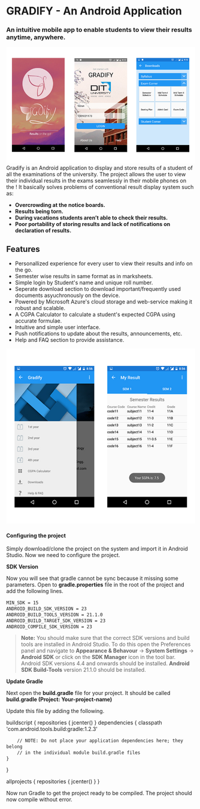 # GRADIFY - An Android Application
### An intuitive mobile app to enable students to view their results anytime, anywhere.

![alt text](ss/ds1.jpg)
Gradify is an Android application to display and store results of a student of all the examinations of the university. The project allows the user to view their individual results in the exams seamlessly in their mobile phones on the ! 
It basically solves problems of conventional result display system such as:
- **Overcrowding at the notice boards.** 
- **Results being torn.** 
- **During vacations students aren’t able to check their results.**
- **Poor portability of storing results and lack of notifications on declaration of results.** 

## Features

- Personallized experience for every user to view their results and info on the go.
- Semester wise results in same format as in marksheets.
- Simple login by Student's name and unique roll number.
- Seperate download section to download important/frequently used documents asyuchronously on the device.
- Powered by Microsoft Azure's cloud storage and web-service making it robust and scalable.
- A CGPA Calculator to calculate a student's expected CGPA using accurate formulae.
- Intuitive and simple user interface.
- Push notifications to update about the results, announcements, etc.
- Help and FAQ section to provide assistance.

![alt text](ss/ds2.jpg)

#### Configuring the project

Simply download/clone the project on the system and import it in Android Studio.
Now we need to configure the project. 

**SDK Version**

Now you will see that gradle cannot be sync because it missing some parameters. Open to **gradle.properties** file in the root of the project and add the following lines.

```
MIN_SDK = 15
ANDROID_BUILD_SDK_VERSION = 23
ANDROID_BUILD_TOOLS_VERSION = 21.1.0
ANDROID_BUILD_TARGET_SDK_VERSION = 23
ANDROID_COMPILE_SDK_VERSION = 23
```
> **Note:**
>You should make sure that the correct SDK versions and build tools are installed in Android Studio. To do this open the Preferences panel and navigate to **Appearance & Behavour** -> **System Settings** -> **Android SDK** or click on the **SDK Manager** icon in the tool bar. Android SDK versions 4.4 and onwards should be installed. **Android SDK Build-Tools** version 21.1.0 should be installed. 

**Update Gradle**

Next open the **build.gradle** file for your project. It should be called **build.gradle (Project: Your-project-name)**

Update this file by adding the following.

buildscript {
    repositories {
        jcenter()
    }
    dependencies {
        classpath 'com.android.tools.build:gradle:1.2.3'

        // NOTE: Do not place your application dependencies here; they belong
        // in the individual module build.gradle files
    }
}

allprojects {
    repositories {
        jcenter()
    }
}

Now run Gradle to get the project ready to be compiled. The project should now compile without error. 
